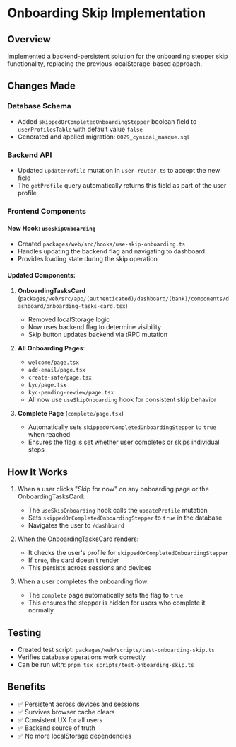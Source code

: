 # Onboarding Skip Implementation

## Overview
Implemented a backend-persistent solution for the onboarding stepper skip functionality, replacing the previous localStorage-based approach.

## Changes Made

### Database Schema
- Added `skippedOrCompletedOnboardingStepper` boolean field to `userProfilesTable` with default value `false`
- Generated and applied migration: `0029_cynical_masque.sql`

### Backend API
- Updated `updateProfile` mutation in `user-router.ts` to accept the new field
- The `getProfile` query automatically returns this field as part of the user profile

### Frontend Components

#### New Hook: `useSkipOnboarding`
- Created `packages/web/src/hooks/use-skip-onboarding.ts`
- Handles updating the backend flag and navigating to dashboard
- Provides loading state during the skip operation

#### Updated Components:
1. **OnboardingTasksCard** (`packages/web/src/app/(authenticated)/dashboard/(bank)/components/dashboard/onboarding-tasks-card.tsx`)
   - Removed localStorage logic
   - Now uses backend flag to determine visibility
   - Skip button updates backend via tRPC mutation

2. **All Onboarding Pages**:
   - `welcome/page.tsx`
   - `add-email/page.tsx`
   - `create-safe/page.tsx`
   - `kyc/page.tsx`
   - `kyc-pending-review/page.tsx`
   - All now use `useSkipOnboarding` hook for consistent skip behavior

3. **Complete Page** (`complete/page.tsx`)
   - Automatically sets `skippedOrCompletedOnboardingStepper` to `true` when reached
   - Ensures the flag is set whether user completes or skips individual steps

## How It Works

1. When a user clicks "Skip for now" on any onboarding page or the OnboardingTasksCard:
   - The `useSkipOnboarding` hook calls the `updateProfile` mutation
   - Sets `skippedOrCompletedOnboardingStepper` to `true` in the database
   - Navigates the user to `/dashboard`

2. When the OnboardingTasksCard renders:
   - It checks the user's profile for `skippedOrCompletedOnboardingStepper`
   - If `true`, the card doesn't render
   - This persists across sessions and devices

3. When a user completes the onboarding flow:
   - The `complete` page automatically sets the flag to `true`
   - This ensures the stepper is hidden for users who complete it normally

## Testing
- Created test script: `packages/web/scripts/test-onboarding-skip.ts`
- Verifies database operations work correctly
- Can be run with: `pnpm tsx scripts/test-onboarding-skip.ts`

## Benefits
- ✅ Persistent across devices and sessions
- ✅ Survives browser cache clears
- ✅ Consistent UX for all users
- ✅ Backend source of truth
- ✅ No more localStorage dependencies 